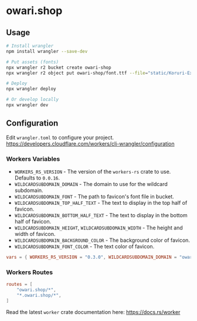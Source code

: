 # owari.shop

## Usage

```bash
# Install wrangler
npm install wrangler --save-dev

# Put assets (fonts)
npx wrangler r2 bucket create owari-shop
npx wrangler r2 object put owari-shop/font.ttf --file="static/Koruri-Extrabold.ttf"

# Deploy
npx wrangler deploy

# Or develop locally
npx wrangler dev
```

## Configuration

Edit `wrangler.toml` to configure your project.
https://developers.cloudflare.com/workers/cli-wrangler/configuration

### Workers Variables

- `WORKERS_RS_VERSION` - The version of the `workers-rs` crate to use. Defaults to `0.0.16`.
- `WILDCARDSUBDOMAIN_DOMAIN` - The domain to use for the wildcard subdomain.
- `WILDCARDSUBDOMAIN_FONT` - The path to favicon's font file in bucket.
- `WILDCARDSUBDOMAIN_TOP_HALF_TEXT` - The text to display in the top half of favicon.
- `WILDCARDSUBDOMAIN_BOTTOM_HALF_TEXT` - The text to display in the bottom half of favicon.
- `WILDCARDSUBDOMAIN_HEIGHT`, `WILDCARDSUBDOMAIN_WIDTH` - The height and width of favicon.
- `WILDCARDSUBDOMAIN_BACKGROUND_COLOR` - The background color of favicon.
- `WILDCARDSUBDOMAIN_FONT_COLOR` - The text color of favicon.

```toml
vars = { WORKERS_RS_VERSION = "0.3.0", WILDCARDSUBDOMAIN_DOMAIN = "owari.shop" }
```

### Workers Routes

```toml
routes = [
    "owari.shop/*",
    "*.owari.shop/*",
]
```

Read the latest `worker` crate documentation here: https://docs.rs/worker

